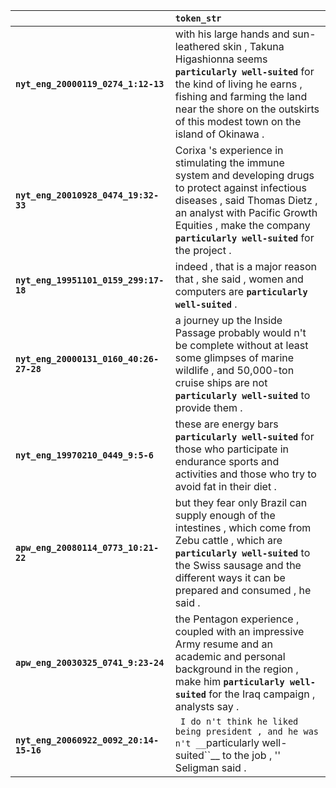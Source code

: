 |                                         | `token_str`                                                                                                                                                                                                                                           |
|:----------------------------------------|:------------------------------------------------------------------------------------------------------------------------------------------------------------------------------------------------------------------------------------------------------|
| **`nyt_eng_20000119_0274_1:12-13`**     | with his large hands and sun-leathered skin , Takuna Higashionna seems __``particularly well-suited``__ for the kind of living he earns , fishing and farming the land near the shore on the outskirts of this modest town on the island of Okinawa . |
| **`nyt_eng_20010928_0474_19:32-33`**    | Corixa 's experience in stimulating the immune system and developing drugs to protect against infectious diseases , said Thomas Dietz , an analyst with Pacific Growth Equities , make the company __``particularly well-suited``__ for the project . |
| **`nyt_eng_19951101_0159_299:17-18`**   | indeed , that is a major reason that , she said , women and computers are __``particularly well-suited``__ .                                                                                                                                          |
| **`nyt_eng_20000131_0160_40:26-27-28`** | a journey up the Inside Passage probably would n't be complete without at least some glimpses of marine wildlife , and 50,000-ton cruise ships are not __``particularly well-suited``__ to provide them .                                             |
| **`nyt_eng_19970210_0449_9:5-6`**       | these are energy bars __``particularly well-suited``__ for those who participate in endurance sports and activities and those who try to avoid fat in their diet .                                                                                    |
| **`apw_eng_20080114_0773_10:21-22`**    | but they fear only Brazil can supply enough of the intestines , which come from Zebu cattle , which are __``particularly well-suited``__ to the Swiss sausage and the different ways it can be prepared and consumed , he said .                      |
| **`apw_eng_20030325_0741_9:23-24`**     | the Pentagon experience , coupled with an impressive Army resume and an academic and personal background in the region , make him __``particularly well-suited``__ for the Iraq campaign , analysts say .                                             |
| **`nyt_eng_20060922_0092_20:14-15-16`** | `` I do n't think he liked being president , and he was n't __``particularly well-suited``__ to the job , '' Seligman said .                                                                                                                          |